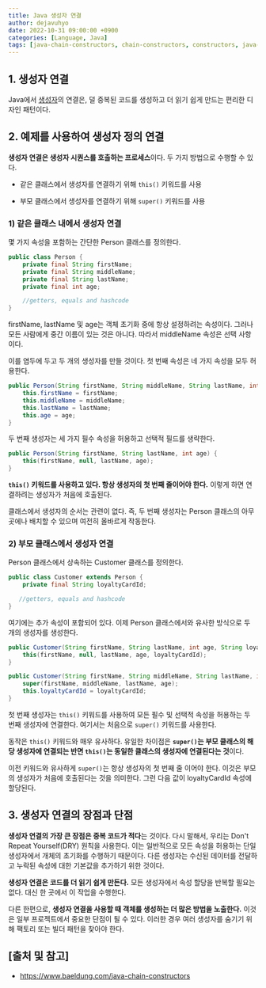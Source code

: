```yaml
---
title: Java 생성자 연결
author: dejavuhyo
date: 2022-10-31 09:00:00 +0900
categories: [Language, Java]
tags: [java-chain-constructors, chain-constructors, constructors, java-this, java-super, 자바-생성자-연결, 생성자-연결, 생성자]
---
```


## 1. 생성자 연결
Java에서 [생성자](https://www.baeldung.com/java-constructors)의 연결은, 덜 중복된 코드를 생성하고 더 읽기 쉽게 만드는 편리한 디자인 패턴이다.

## 2. 예제를 사용하여 생성자 정의 연결
**생성자 연결은 생성자 시퀀스를 호출하는 프로세스**이다. 두 가지 방법으로 수행할 수 있다.

* 같은 클래스에서 생성자를 연결하기 위해 `this()` 키워드를 사용

* 부모 클래스에서 생성자를 연결하기 위해 `super()` 키워드를 사용

### 1) 같은 클래스 내에서 생성자 연결
몇 가지 속성을 포함하는 간단한 Person 클래스를 정의한다.

```java
public class Person {
    private final String firstName;
    private final String middleName;
    private final String lastName;
    private final int age;

    //getters, equals and hashcode
}
```

firstName, lastName 및 age는 객체 초기화 중에 항상 설정하려는 속성이다. 그러나 모든 사람에게 중간 이름이 있는 것은 아니다. 따라서 middleName 속성은 선택 사항이다.

이를 염두에 두고 두 개의 생성자를 만들 것이다. 첫 번째 속성은 네 가지 속성을 모두 허용한다.

```java
public Person(String firstName, String middleName, String lastName, int age) {
    this.firstName = firstName;
    this.middleName = middleName;
    this.lastName = lastName;
    this.age = age;
}
```

두 번째 생성자는 세 가지 필수 속성을 허용하고 선택적 필드를 생략한다.

```java
public Person(String firstName, String lastName, int age) {
    this(firstName, null, lastName, age);
}
```

**`this()` 키워드를 사용하고 있다. 항상 생성자의 첫 번째 줄이어야 한다.** 이렇게 하면 연결하려는 생성자가 처음에 호출된다.

클래스에서 생성자의 순서는 관련이 없다. 즉, 두 번째 생성자는 Person 클래스의 아무 곳에나 배치할 수 있으며 여전히 올바르게 작동한다.

### 2) 부모 클래스에서 생성자 연결
Person 클래스에서 상속하는 Customer 클래스를 정의한다.

```java
public class Customer extends Person {
    private final String loyaltyCardId;

   //getters, equals and hashcode
}
```

여기에는 추가 속성이 포함되어 있다. 이제 Person 클래스에서와 유사한 방식으로 두 개의 생성자를 생성한다.

```java
public Customer(String firstName, String lastName, int age, String loyaltyCardId) {
    this(firstName, null, lastName, age, loyaltyCardId);
}

public Customer(String firstName, String middleName, String lastName, int age, String loyaltyCardId) {
    super(firstName, middleName, lastName, age);
    this.loyaltyCardId = loyaltyCardId;
}
```

첫 번째 생성자는 `this()` 키워드를 사용하여 모든 필수 및 선택적 속성을 허용하는 두 번째 생성자에 연결한다. 여기서는 처음으로 `super()` 키워드를 사용한다.

동작은 `this()` 키워드와 매우 유사하다. 유일한 차이점은 **`super()`는 부모 클래스의 해당 생성자에 연결되는 반면 `this()`는 동일한 클래스의 생성자에 연결된다는 것**이다.

이전 키워드와 유사하게 `super()`는 항상 생성자의 첫 번째 줄 이어야 한다. 이것은 부모의 생성자가 처음에 호출된다는 것을 의미한다. 그런 다음 값이 loyaltyCardId 속성에 할당된다.

## 3. 생성자 연결의 장점과 단점
**생성자 연결의 가장 큰 장점은 중복 코드가 적다**는 것이다. 다시 말해서, 우리는 Don't Repeat Yourself(DRY) 원칙을 사용한다. 이는 일반적으로 모든 속성을 허용하는 단일 생성자에서 개체의 초기화를 수행하기 때문이다. 다른 생성자는 수신된 데이터를 전달하고 누락된 속성에 대한 기본값을 추가하기 위한 것이다.

**생성자 연결은 코드를 더 읽기 쉽게 만든다.** 모든 생성자에서 속성 할당을 반복할 필요는 없다. 대신 한 곳에서 이 작업을 수행한다.

다른 한편으로, **생성자 연결을 사용할 때 객체를 생성하는 더 많은 방법을 노출한다.** 이것은 일부 프로젝트에서 중요한 단점이 될 수 있다. 이러한 경우 여러 생성자를 숨기기 위해 팩토리 또는 빌더 패턴을 찾아야 한다.

## [출처 및 참고]
* <https://www.baeldung.com/java-chain-constructors>
